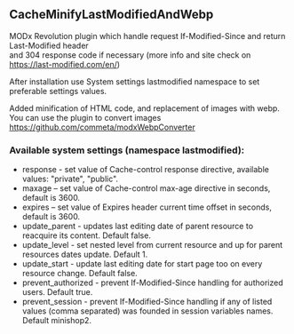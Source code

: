## CacheMinifyLastModifiedAndWebp

MODx Revolution plugin which handle request If-Modified-Since and return Last-Modified header  
and 304 response code if necessary (more info and site check on https://last-modified.com/en/)

After installation use System settings lastmodified namespace to set preferable settings values. 

Added minification of HTML code, and replacement of images with webp. You can use the plugin to convert images https://github.com/commeta/modxWebpConverter

### Available system settings (namespace lastmodified):

* response - set value of Cache-control response directive, available values: "private", "public".
* maxage – set value of Cache-control max-age directive in seconds, default is 3600.
* expires – set value of Expires header current time offset in seconds, default is 3600.
* update_parent - updates last editing date of parent resource to reacquire its content. Default false.
* update_level - set nested level from current resource and up for parent resources dates update. Default 1.
* update_start - update last editing date for start page too on every resource change. Default false.
* prevent_authorized - prevent If-Modified-Since handling for authorized users. Default true.
* prevent_session - prevent If-Modified-Since handling if any of listed values (comma separated) was founded in session variables names. Default minishop2.
